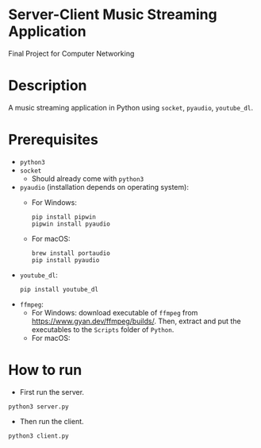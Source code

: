 # Server-Client Music Streaming Application
Final Project for Computer Networking

# Description
A music streaming application in Python using ```socket```, ```pyaudio```, ```youtube_dl```.

# Prerequisites
- ```python3```
- ```socket```
  - Should already come with ```python3```
- ```pyaudio``` (installation depends on operating system):
  - For Windows:
    
    ```
    pip install pipwin
    pipwin install pyaudio
    ```
  - For macOS:
    ```
    brew install portaudio
    pip install pyaudio
    ```
- ```youtube_dl```:
    ```
    pip install youtube_dl
    ```
- ```ffmpeg```:
  - For Windows: download executable of ```ffmpeg``` from https://www.gyan.dev/ffmpeg/builds/. Then, extract and put the executables to the ```Scripts``` folder of ```Python```.
  - For macOS:
# How to run
- First run the server.
```
python3 server.py
```
- Then run the client.
```
python3 client.py
```